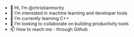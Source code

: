 - 👋 Hi, I’m @christianmonty
- 👀 I’m interested in machine learning and developer tools
- 🌱 I’m currently learning C++
- 💞️ I’m looking to collaborate on building productivity tools
- 📫 How to reach me - through Github

<!---
christianmonty/christianmonty is a ✨ special ✨ repository because its `README.md` (this file) appears on your GitHub profile.
You can click the Preview link to take a look at your changes.
--->
